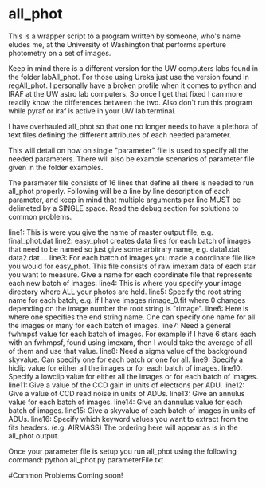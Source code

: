 # all_phot
This is a wrapper script to a program written by someone, who's name eludes me, at the University of Washington that performs aperture photometry on a set of images.

Keep in mind there is a different version for the UW computers labs found in the folder labAll_phot.  For those using Ureka just use the version found in regAll_phot.  I personally have a broken profile when it comes to python and IRAF at the UW astro lab computers.  So once I get that fixed I can more readily know the differences between the two.  Also don't run this program while pyraf or iraf is active in your UW lab terminal.

I have overhauled all_phot so that one no longer needs to have a plethora of text files defining
the different attributes of each needed parameter.

This will detail on how on single "parameter" file is used to specify all the needed parameters.
There will also be example scenarios of parameter file given in the folder examples.

The parameter file consists of 16 lines that define all there is needed to run all_phot properly.
Following will be a line by line description of each parameter, and keep in mind that multiple arguments per line MUST be delimeted by a SINGLE space. Read the debug section for solutions to common problems.

line1: This is were you give the name of master output file, e.g. final_phot.dat
line2: easy_phot creates data files for each batch of images that need to be named so just give some arbitrary name, e.g. data1.dat data2.dat ...
line3: For each batch of images you made a coordinate file like you would for easy_phot.  This file consists of raw imexam data of each star you want to measure.  Give a name for each coordinate file that represents each new batch of images.
line4: This is where you specify your image directory where ALL your photos are held.
line5: Specify the root string name for each batch, e.g. if I have images rimage_0.fit where 0 changes depending on the image number the root string is "rimage".
line6: Here is where one specifies the end string name.  One can specify one name for all the images or many for each batch of images.
line7: Need a general fwhmpsf value for each batch of images.  For example if I have 6 stars each with an fwhmpsf, found using imexam, then I would take the average of all of them and use that value.
line8: Need a sigma value of the background skyvalue.  Can specify one for each batch or one for all.
line9: Specify a hiclip value for either all the images or for each batch of images.
line10: Specify a lowclip value for either all the images or for each batch of images.
line11: Give a value of the CCD gain in units of electrons per ADU.
line12: Give a value of CCD read noise in units of ADUs.
line13: Give an annulus value for each batch of images.
line14: Give an dannulus value for each batch of images.
line15: Give a skyvalue of each batch of images in units of ADUs.
line16: Specify which keyword values you want to extract from the fits headers. (e.g. AIRMASS) The ordering here will appear as is in the all_phot output.

Once your parameter file is setup you run all_phot using the following command:
        python all_phot.py parameterFile.txt

#Common Problems
Coming soon!
